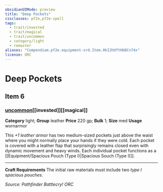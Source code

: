 ```yaml
---
obsidianUIMode: preview
title: "Deep Pockets"
cssclasses: pf2e,pf2e-spell
tags:
  - trait/invested
  - trait/magical
  - trait/uncommon
  - category/light
  - remaster
aliases: "Compendium.pf2e.equipment-srd.Item.0kI2hUftHbBCn74x"
license: ORC
---
```

# Deep Pockets
## Item 6
### [uncommon](uncommon "Uncommon Rarity Trait")[[invested]][[magical]]

**Category** light; **Group** leather
**Price** 220 gp; 
**Bulk** 1; **Size** med
**Usage** wornarmor

This _+1 leather armor_ has two medium-sized pockets just above the waist where you might normally place your hands if they were cold. Each pocket is covered with a leather flap that surprisingly remains closed even with dynamic movement and heavy winds. Each individual pocket functions as a [[Equipment/Spacious Pouch (Type I)|Spacious Souch (Type I)]].

* * *

**Craft Requirements** The initial raw materials must include two _type I spacious pouches_.

*Source: Pathfinder Battlecry!*
*ORC*